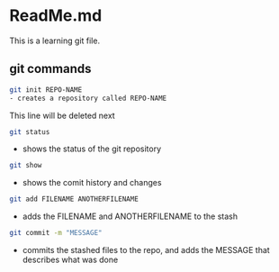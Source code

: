# ReadMe.md

This is a learning git file.

## git commands

```bash
git init REPO-NAME
- creates a repository called REPO-NAME
```
This line will be deleted next

```bash
git status
```

- shows the status of the git repository

```bash
git show
```

- shows the comit history and changes


```bash
git add FILENAME ANOTHERFILENAME
```

- adds the FILENAME and ANOTHERFILENAME to the stash

```bash
git commit -m "MESSAGE"
```

- commits the stashed files to the repo, and adds
the MESSAGE that describes what was done

